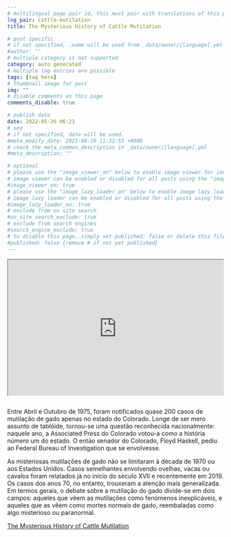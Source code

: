 ```yaml
---
# multilingual page pair id, this must pair with translations of this page. (This name must be unique)
lng_pair: cattle-mutilation
title: The Mysterious History of Cattle Mutilation

# post specific
# if not specified, .name will be used from _data/owner/[language].yml
#author: ""
# multiple category is not supported
category: auto generated
# multiple tag entries are possible
tags: [tag here]
# thumbnail image for post
img: ""
# disable comments on this page
comments_disable: true

# publish date
date: 2022-05-26 06:23
# seo
# if not specified, date will be used.
#meta_modify_date: 2021-08-10 11:32:53 +0900
# check the meta_common_description in _data/owner/[language].yml
#meta_description: ""

# optional
# please use the "image_viewer_on" below to enable image viewer for individual pages or posts (_posts/ or [language]/_posts folders).
# image viewer can be enabled or disabled for all posts using the "image_viewer_posts: true" setting in _data/conf/main.yml.
#image_viewer_on: true
# please use the "image_lazy_loader_on" below to enable image lazy loader for individual pages or posts (_posts/ or [language]/_posts folders).
# image lazy loader can be enabled or disabled for all posts using the "image_lazy_loader_posts: true" setting in _data/conf/main.yml.
#image_lazy_loader_on: true
# exclude from on site search
#on_site_search_exclude: true
# exclude from search engines
#search_engine_exclude: true
# to disable this page, simply set published: false or delete this file
#published: false {remove # if not yet published}
---
```


<div style="position:relative;padding-bottom:56.25%;padding-top:35px;height:0;margin-bottom:2em;overflow:hidden">
    <iframe style="position:absolute;top:0;left:0;width:100%;height:100%"  src="https://www.youtube.com/embed/vw9Qst194A8?si=a6V4YBEM9yiyhIz_" title="YouTube video player"  allowfullscreen>
    </iframe>
</div> 

<!--
Between April and October of 1975, nearly 200 cases of cattle mutilation were reported in the state of Colorado alone. Far from being mere tabloid fodder, it had become a nationally recognized issue: That year, the Colorado Associated Press voted it the state’s number one story. Colorado’s then-senator Floyd Haskell asked the Federal Bureau of Investigation to get involved.

Mysterious livestock mutilations weren’t confined to the 1970s, or to the United States. Similar cases involving sheep, cows or horses have been reported as far back as the early 17th century and as recently as 2019. The ‘70s cases, however, brought the most widespread attention.
Broadly speaking, the debate about cattle mutilation falls into two camps: those who see the mutilations as unexplained phenomena, and those who see them as normal cattle deaths, repackaged as something mysterious or paranormal. -->

Entre Abril e Outubro de 1975, foram notificados quase 200 casos de mutilação de gado apenas no estado do Colorado. Longe de ser mero assunto de tablóide, tornou-se uma questão reconhecida nacionalmente: naquele ano, a Associated Press do Colorado votou-a como a história número um do estado. O então senador do Colorado, Floyd Haskell, pediu ao Federal Bureau of Investigation que se envolvesse. 

As misteriosas mutilações de gado não se limitaram à década de 1970 ou aos Estados Unidos. Casos semelhantes envolvendo ovelhas, vacas ou cavalos foram relatados já no início do século XVII e recentemente em 2019. Os casos dos anos 70, no entanto, trouxeram a atenção mais generalizada. Em termos gerais, o debate sobre a mutilação do gado divide-se em dois campos: aqueles que vêem as mutilações como fenómenos inexplicáveis, e aqueles que as vêem como mortes normais de gado, reembaladas como algo misterioso ou paranormal.

[The Mysterious History of Cattle Mutilation](https://www.history.com/news/cattle-mutilation-1970s-skinwalker-ranch-ufos)





